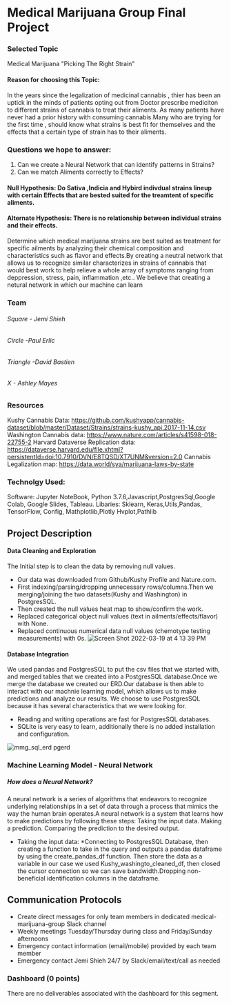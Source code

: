 # Medical Marijuana Group Final Project


### Selected Topic
Medical Marijuana "Picking The Right Strain"

#### Reason for choosing this Topic:
In the years since the legalization of medicinal cannabis , thier has been an uptick in the minds of patients opting out from Doctor prescribe mediciton to different strains of cannabis to treat their aliments. As many patients have never had a prior history with consuming cannabis.Many who are trying for the first time , should know what strains is best fit for themselves and the effects that a certain type of strain has to their aliments.

### Questions we hope to answer:
  1. Can we create a Neural Network that can identify patterns in Strains?
  2. Can we match Aliments correctly to Effects?

#### Null Hypothesis: Do Sativa ,Indicia and Hybird indivdual strains lineup with certain Effects that are bested suited for the treamtent of specific aliments.

#### Alternate Hypothesis: There is no relationship between individual strains and their effects.
Determine which medical marijuana strains are best suited as treatment for specific ailments by analyzing their chemical composition and characteristics such as flavor and effects.By creating a neutral network that allows us to recognize similar characterizes in strains of cannabis that would best work to help relieve a whole array of symptoms ranging from deppression, stress, pain, inflammation ,etc.. We believe that creating a netural network in which our machine can learn 

### Team
###### Square - Jemi Shieh
###### Circle -Paul Erlic
###### Triangle -David Bastien
###### X - Ashley Mayes


### Resources

Kushy Cannabis Data: https://github.com/kushyapp/cannabis-dataset/blob/master/Dataset/Strains/strains-kushy_api.2017-11-14.csv
Washington Cannabis data: https://www.nature.com/articles/s41598-018-22755-2
Harvard Dataverse Replication data: https://dataverse.harvard.edu/file.xhtml?persistentId=doi:10.7910/DVN/E8TQSD/XT7UNM&version=2.0
Cannabis Legalization map: https://data.world/sya/marijuana-laws-by-state

### Technolgy Used:

Software: Jupyter NoteBook, Python 3.7.6,Javascript,PostgresSql,Google Colab, Google Slides, Tableau.
Libaries: Sklearn, Keras,Utils,Pandas, TensorFlow, Config, Mathplotlib,Plotly Hvplot,Pathlib

## Project Description
 #### Data Cleaning and Exploration
 The Initial step is to clean the data by removing null values.
- Our data was downloaded from Github/Kushy Profile and Nature.com.
- First indexing/parsing/dropping unnecessary rows/columns.Then we merging/joining the two datasets(Kushy and Washington) in PostgresSQL.
- Then created the null values heat map to show/confirm the work.
- Replaced categorical object null values (text in ailments/effects/flavor) with None.
- Replaced continuous numerical data null values (chemotype testing measurements) with 0s.
![Screen Shot 2022-03-19 at 4 13 39 PM](https://user-images.githubusercontent.com/59430635/159137028-67e93f0d-4add-4f2a-af70-5ab076c6a0d4.png)
 
 #### Database Integration 
 We used pandas and PostgresSQL to put the csv files that we started with, and merged tables that we created into a PostgresSQL database.Once we merge the database we created our ERD.Our database is then able to interact with our machnie learning model, which allows us to make predictions and analyze our results. We choose to  use PostgresSQL because it has several characteristics that we were looking for.
 
 - Reading and writing operations are fast for PostgresSQL databases.
- SQLite is very easy to learn, additionally there is no added installation and configuration.

![mmg_sql_erd pgerd](https://user-images.githubusercontent.com/59430635/159135849-557fdfcf-56c9-47b1-aeb7-58404e5385a7.png)

### Machine Learning Model - Neural Network
##### How does a Neural Network?
  A neural network is a series of algorithms that endeavors to recognize underlying relationships in a set of data through a process that mimics the way the human brain operates.A neural network is a system that learns how to make predictions by following these steps: Taking the input data. Making a prediction. Comparing the prediction to the desired output.
- Taking the input data:
  *Connecting to PostgresSQL Database, then creating a function to take in the query and outputs a pandas dataframe by using the create_pandas_df function.
Then store the data as a variable in our case we used Kushy_washingto_cleaned_df, then closed the cursor connection so we can save bandwidth.Dropping non-beneficial identification columns in the dataframe.
  


## Communication Protocols
* Create direct messages for only team members in dedicated medical-marijuana-group Slack channel
* Weekly meetings Tuesday/Thursday during class and Friday/Sunday afternoons 
* Emergency contact information (email/mobile) provided by each team member
* Emergency contact Jemi Shieh 24/7 by Slack/email/text/call as needed





### Dashboard (0 points)
There are no deliverables associated with the dashboard for this segment.
